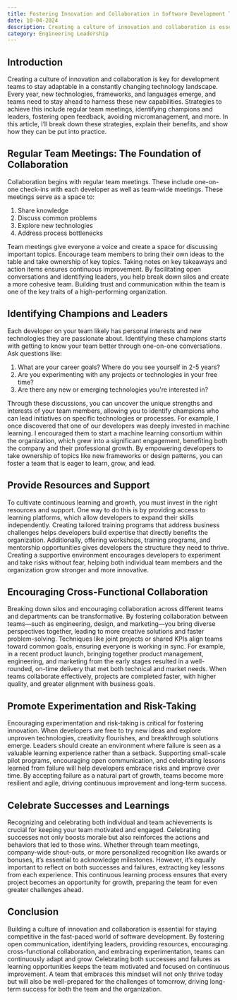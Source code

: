 ```yaml
---
title: Fostering Innovation and Collaboration in Software Development Teams
date: 10-04-2024
description: Creating a culture of innovation and collaboration is essential for software development teams. Key strategies include regular team meetings, identifying champions, providing resources, encouraging cross-functional collaboration, promoting experimentation, and celebrating successes and failures. This approach fosters continuous learning, drives innovation, and prepares teams for future challenges.
category: Engineering Leadership
---
```


## Introduction

Creating a culture of innovation and collaboration is key for development teams to stay adaptable in a constantly changing technology landscape. Every year, new technologies, frameworks, and languages emerge, and teams need to stay ahead to harness these new capabilities. Strategies to achieve this include regular team meetings, identifying champions and leaders, fostering open feedback, avoiding micromanagement, and more. In this article, I’ll break down these strategies, explain their benefits, and show how they can be put into practice.

## Regular Team Meetings: The Foundation of Collaboration

Collaboration begins with regular team meetings. These include one-on-one check-ins with each developer as well as team-wide meetings. These meetings serve as a space to:

1. Share knowledge
2. Discuss common problems
3. Explore new technologies
4. Address process bottlenecks

Team meetings give everyone a voice and create a space for discussing important topics. Encourage team members to bring their own ideas to the table and take ownership of key topics. Taking notes on key takeaways and action items ensures continuous improvement. By facilitating open conversations and identifying leaders, you help break down silos and create a more cohesive team. Building trust and communication within the team is one of the key traits of a high-performing organization.

## Identifying Champions and Leaders

Each developer on your team likely has personal interests and new technologies they are passionate about. Identifying these champions starts with getting to know your team better through one-on-one conversations. Ask questions like:

1. What are your career goals? Where do you see yourself in 2-5 years?
2. Are you experimenting with any projects or technologies in your free time?
3. Are there any new or emerging technologies you're interested in?

Through these discussions, you can uncover the unique strengths and interests of your team members, allowing you to identify champions who can lead initiatives on specific technologies or processes. For example, I once discovered that one of our developers was deeply invested in machine learning. I encouraged them to start a machine learning consortium within the organization, which grew into a significant engagement, benefiting both the company and their professional growth. By empowering developers to take ownership of topics like new frameworks or design patterns, you can foster a team that is eager to learn, grow, and lead.

## Provide Resources and Support

To cultivate continuous learning and growth, you must invest in the right resources and support. One way to do this is by providing access to learning platforms, which allow developers to expand their skills independently. Creating tailored training programs that address business challenges helps developers build expertise that directly benefits the organization. Additionally, offering workshops, training programs, and mentorship opportunities gives developers the structure they need to thrive. Creating a supportive environment encourages developers to experiment and take risks without fear, helping both individual team members and the organization grow stronger and more innovative.

## Encouraging Cross-Functional Collaboration

Breaking down silos and encouraging collaboration across different teams and departments can be transformative. By fostering collaboration between teams—such as engineering, design, and marketing—you bring diverse perspectives together, leading to more creative solutions and faster problem-solving. Techniques like joint projects or shared KPIs align teams toward common goals, ensuring everyone is working in sync. For example, in a recent product launch, bringing together product management, engineering, and marketing from the early stages resulted in a well-rounded, on-time delivery that met both technical and market needs. When teams collaborate effectively, projects are completed faster, with higher quality, and greater alignment with business goals.

## Promote Experimentation and Risk-Taking

Encouraging experimentation and risk-taking is critical for fostering innovation. When developers are free to try new ideas and explore unproven technologies, creativity flourishes, and breakthrough solutions emerge. Leaders should create an environment where failure is seen as a valuable learning experience rather than a setback. Supporting small-scale pilot programs, encouraging open communication, and celebrating lessons learned from failure will help developers embrace risks and improve over time. By accepting failure as a natural part of growth, teams become more resilient and agile, driving continuous improvement and long-term success.

## Celebrate Successes and Learnings

Recognizing and celebrating both individual and team achievements is crucial for keeping your team motivated and engaged. Celebrating successes not only boosts morale but also reinforces the actions and behaviors that led to those wins. Whether through team meetings, company-wide shout-outs, or more personalized recognition like awards or bonuses, it’s essential to acknowledge milestones. However, it’s equally important to reflect on both successes and failures, extracting key lessons from each experience. This continuous learning process ensures that every project becomes an opportunity for growth, preparing the team for even greater challenges ahead.

## Conclusion

Building a culture of innovation and collaboration is essential for staying competitive in the fast-paced world of software development. By fostering open communication, identifying leaders, providing resources, encouraging cross-functional collaboration, and embracing experimentation, teams can continuously adapt and grow. Celebrating both successes and failures as learning opportunities keeps the team motivated and focused on continuous improvement. A team that embraces this mindset will not only thrive today but will also be well-prepared for the challenges of tomorrow, driving long-term success for both the team and the organization.
